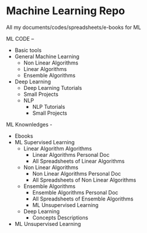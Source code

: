 # Machine Learning Repo
All my documents/codes/spreadsheets/e-books for ML

ML CODE – 
- Basic tools
- General Machine Learning
	- Non Linear Algorithms
	- Linear Algorithms
	- Ensemble Algorithms
- Deep Learning
	- Deep Learning Tutorials
	- Small Projects
	- NLP
		- NLP Tutorials
		- Small Projects

ML Knownledges -
- Ebooks
- ML Supervised Learning
	- Linear Algorithm Algorithms
		- Linear Algorithms Personal Doc
		- All Spreadsheets of Linear Algorithms
	- Non Linear Algorithms
		- Non Linear Algorithms Personal Doc
		- All Spreadsheets of Non Linear Algorithms
	- Ensemble Algorithms
		- Ensemble Algorithms Personal Doc
		- All Spreadsheets of Ensemble Algorithms				
		- ML Unsupervised Learning
	- Deep Learning
		- Concepts Descriptions
- ML Unsupervised Learning
